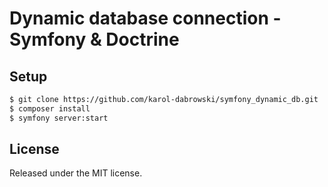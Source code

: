 # Dynamic database connection - Symfony & Doctrine


## Setup
```bash
$ git clone https://github.com/karol-dabrowski/symfony_dynamic_db.git
$ composer install
$ symfony server:start
```


## License
Released under the MIT license.
